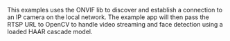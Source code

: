 This examples uses the ONVIF lib to discover and establish a connection to an IP camera on the local network. The example app will then pass the RTSP URL to OpenCV to handle video streaming and face detection using a loaded HAAR cascade model.
